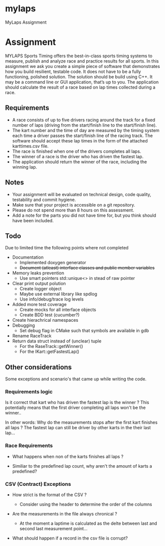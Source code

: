 # mylaps
MyLaps Assignment

# Assignment
MYLAPS Sports Timing offers the best-in-class sports timing systems to measure, publish and analyze race and practice results for all sports. In this assignment we ask you create a simple piece of software that demonstrates how you build resilient, testable code. It does not have to be a fully functioning, polished solution.
The solution should be build using C++. It may be a command line or GUI application, that’s up to you.
The application should calculate the result of a race based on lap times collected during a race.

## Requirements
* A race consists of up to five drivers racing around the track for a fixed number of laps (driving from the start/finish line to the start/finish line).
* The kart number and the time of day are measured by the timing system each time a driver passes the start/finish line of the racing track. The software should accept these lap times in the form of the attached karttimes.csv file.
* The race is finished when one of the drivers completes all laps.
* The winner of a race is the driver who has driven the fastest lap.
* The application should return the winner of the race, including the winning lap.

## Notes
* Your assignment will be evaluated on technical design, code quality, testability and commit hygiene.
* Make sure that your project is accessible on a git repository.
* Please do not spend more than 8 hours on this assessment.
* Add a note for the parts you did not have time for, but you think should have been
included.

## Todo
Due to limited time the following points where not completed
* Documentation
  * Implemented doxygen generator
  * ~~Document (atleast) interface classes and public member variables~~
* Memory leaks prevention
  * Use smart pointers std::unique<> in stead of raw pointer
* Clear print output polution
  * Create logger object 
  * Maybe use external library like spdlog
  * Use info/debug/trace log levels
* Added more test coverage
  * Create mocks for all interface objects
  * Create BDD test (cucumber?)
* Create hierachrical namespaces
* Debugging
  * Set debug flag in CMake such that symbols are available in gdb
* Rename RaceTrack
* Return data struct instead of (unclear) tuple
  * For the RaseTrack::getWinner()
  * For the IKart::getFastestLap()

## Other considerations
Some exceptions and scenario's that came up while writing the code.

### Requirements logic
Is it correct that kart who has driven the fastest lap is the winner ?
This potentially means that the first driver completing all laps won't be the winner..

In other words:
Why do the measurements stops after the first kart finishes all laps ?
The fastest lap can still be driver by other karts in the their last lap...

### Race Requirements
* What happens when non of the karts finishes all laps ?

* Similiar to the predefined lap count, why aren't the amount of karts a predefined?

###  CSV (Contract) Exceptions
* How strict is the format of the CSV ?
  * Consider using the header to determine the order of the columns

* Are the measurements in the file always chronical ?
  * At the moment a laptime is calculated as the delte between last and second last measurement point...

* What should happen if a record in the csv file is corrupt?
